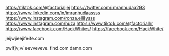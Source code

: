 https://tiktok.com/@factorialjej
https://twitter.com/imranhudaa293
https://www.linkedin.com/in/imranhudaassss
https://www.instagram.com/ronza.ellilysss
https://www.instagram.com/huza
https://www.tiktok.com/@factorialhr
https://www.facebook.com/HackWhites/
https://facebook.com/HackWhite/

jeijwjieejifeife.com

pwlf]v;v/ eevveveve.  find.com 
damn.com
